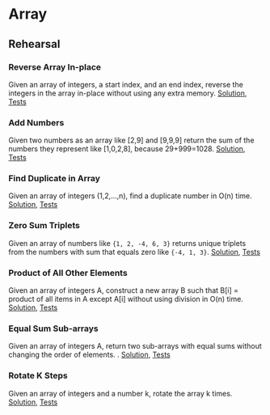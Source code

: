 # Array

## Rehearsal

### Reverse Array In-place

Given an array of integers, a start index, and an end index, reverse the integers in the array in-place without using any extra memory. [Solution](reverse_inplace.go), [Tests](reverse_inplace_test.go)

### Add Numbers

Given two numbers as an array like [2,9] and [9,9,9] return the sum of the numbers they represent like [1,0,2,8], because 29+999=1028. [Solution](add_two_numbers.go), [Tests](add_two_numbers_test.go)

### Find Duplicate in Array

Given an array of integers (1,2,...,n), find a duplicate number in O(n) time. [Solution](find_duplicate_in_array.go), [Tests](find_duplicate_in_array_test.go)

### Zero Sum Triplets

Given an array of numbers like `{1, 2, -4, 6, 3}` returns unique triplets from the numbers with sum that equals zero like `{-4, 1, 3}`. [Solution](zero_sum_triplets.go), [Tests](zero_sum_triplets_test.go)

### Product of All Other Elements

Given an array of integers A, construct a new array B such that B[i] = product of all items in A except A[i] without using division in O(n) time. [Solution](product_of_all_other_elements.go), [Tests](product_of_all_other_elements_test.go)

### Equal Sum Sub-arrays

Given an array of integers A, return two sub-arrays with equal sums without changing the order of elements. . [Solution](equal_sum_subarrays.go), [Tests](equal_sum_subarrays_test.go)

### Rotate K Steps

Given an array of integers and a number k, rotate the array k times. [Solution](rotate_k_steps.go), [Tests](rotate_k_steps_test.go)
